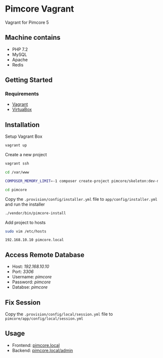 # Pimcore Vagrant
Vagrant for Pimcore 5

## Machine contains
- PHP 7.2
- MySQL
- Apache
- Redis

## Getting Started
### Requirements
- [Vagrant](https://www.vagrantup.com)
- [VirtuaBox](https://www.virtualbox.org)

## Installation
Setup Vagrant Box
```bash
vagrant up
```

Create a new project
```bash
vagrant ssh

cd /var/www

COMPOSER_MEMORY_LIMIT=-1 composer create-project pimcore/skeleton:dev-master pimcore

cd pimcore
```

Copy the `.provision/config/installer.yml` file to `app/config/installer.yml` and run the installer
```bash
./vendor/bin/pimcore-install
```

Add project to hosts
```bash
sudo vim /etc/hosts
```
```
192.168.10.10 pimcore.local
```

## Access Remote Database
- Host: *192.168.10.10*
- Port: *3306*
- Username: *pimcore*
- Password: *pimcore*
- Databse: *pimcore*

## Fix Session
Copy the `.provision/config/local/session.yml` file to `pimcore/app/config/local/session.yml`

## Usage
- Frontend: [pimcore.local](http://pimcore.local)
- Backend: [pimcore.local/admin](http://pimcore.local/admin)
